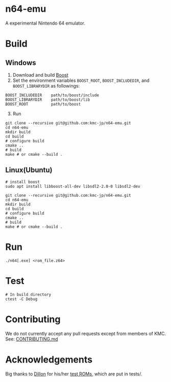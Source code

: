 # n64-emu
A experimental Nintendo 64 emulator.

# Build
## Windows
1. Download and build [Boost](https://www.boost.org/users/download/)
2. Set the environment variables `BOOST_ROOT`, `BOOST_INCLUDEDIR`, and `BOOST_LIBRARYDIR` as followings:

```
BOOST_INCLUDEDIR    path/to/boost/include
BOOST_LIBRARYDIR    path/to/boost/lib
BOOST_ROOT          path/to/boost
```

3. Run

```
git clone --recursive git@github.com:kmc-jp/n64-emu.git
cd n64-emu
mkdir build
cd build
# configure build
cmake ..
# build
make # or cmake --build .
```

## Linux(Ubuntu)

```
# install boost
sudo apt install libboost-all-dev libsdl2-2.0-0 libsdl2-dev

git clone --recursive git@github.com:kmc-jp/n64-emu.git
cd n64-emu
mkdir build
cd build
# configure build
cmake ..
# build
make # or cmake --build .
```

# Run
```
./n64[.exe] <rom_file.z64>
```

# Test
```
# In build directory
ctest -C Debug
```

# Contributing
We do not currently accept any pull requests except from members of KMC.
See: [CONTRIBUTING.md](CONTRIBUTING.md)


# Acknowledgements
Big thanks to [Dillon](https://github.com/Dillonb) for his/her [test ROMs](https://github.com/Dillonb/n64-tests), which are put in tests/.

